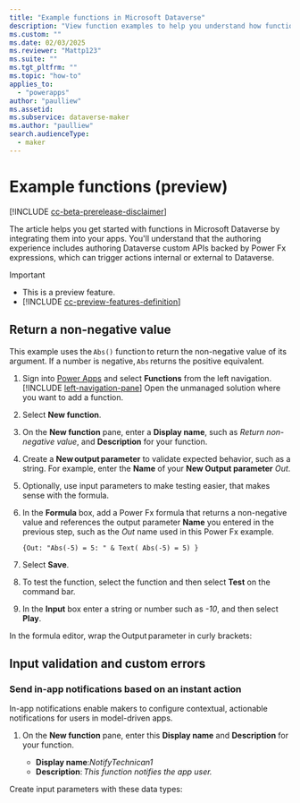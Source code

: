 ```yaml
---
title: "Example functions in Microsoft Dataverse"
description: "View function examples to help you understand how functions work in Dataverse"
ms.custom: ""
ms.date: 02/03/2025
ms.reviewer: "Mattp123"
ms.suite: ""
ms.tgt_pltfrm: ""
ms.topic: "how-to"
applies_to: 
  - "powerapps"
author: "paulliew"
ms.assetid: 
ms.subservice: dataverse-maker
ms.author: "paulliew"
search.audienceType: 
  - maker
---
```

# Example functions (preview)

[!INCLUDE [cc-beta-prerelease-disclaimer](../../includes/cc-beta-prerelease-disclaimer.md)]

The article helps you get started with functions in Microsoft Dataverse by integrating them into your apps. You'll understand that the authoring experience includes authoring Dataverse custom APIs backed by Power Fx expressions, which can trigger actions internal or external to Dataverse.

> [!IMPORTANT]
>
> - This is a preview feature.
> - [!INCLUDE [cc-preview-features-definition](../../includes/cc-preview-features-definition.md)]

## Return a non-negative value

This example uses the `Abs()` function to return the non-negative value of its argument. If a number is negative, `Abs` returns the positive equivalent.

1. Sign into [Power Apps](https://make.powerapps.com/?utm_source=padocs&utm_medium=linkinadoc&utm_campaign=referralsfromdoc) and select **Functions** from the left navigation. [!INCLUDE [left-navigation-pane](../../includes/left-navigation-pane.md)] Open the unmanaged solution where you want to add a function.
1. Select **New function**.
1. On the **New function** pane, enter a **Display name**, such as *Return non-negative value*, and **Description** for your function.
1. Create a **New output parameter** to validate expected behavior, such as a string. For example, enter the **Name** of your **New Output parameter** *Out*.
1. Optionally, use input parameters to make testing easier, that makes sense with the formula.
1. In the **Formula** box, add a Power Fx formula that returns a non-negative value and references the output parameter **Name** you entered in the previous step, such as the *Out* name used in this Power Fx example.  <!-- Validate this with PM -->

   `{Out: "Abs(-5) = 5: " & Text( Abs(-5) = 5) }`
1. Select **Save**.
1. To test the function, select the function and then select **Test** on the command bar.
1. In the **Input** box enter a string or number such as *-10*, and then select **Play**. <!-- How should this work?-->


In the formula editor, wrap the Output parameter in curly brackets:

## Input validation and custom errors

### Send in-app notifications based on an instant action

In-app notifications enable makers to configure contextual, actionable notifications for users in model-driven apps.

1. On the **New function** pane, enter this **Display name** and **Description** for your function.

   - **Display name**:*NotifyTechnican1* 
   - **Description**: *This function notifies the app user.*

Create input parameters with these data types: 